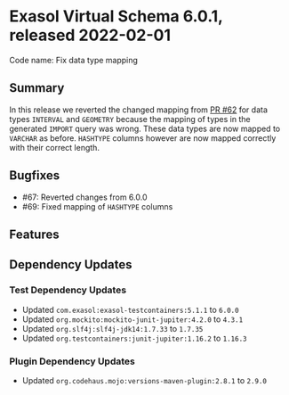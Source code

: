 # Exasol Virtual Schema 6.0.1, released 2022-02-01

Code name: Fix data type mapping

## Summary

In this release we reverted the changed mapping from [PR #62](https://github.com/exasol/exasol-virtual-schema/pull/62) for data types `INTERVAL` and `GEOMETRY` because the mapping of types in the generated `IMPORT` query was wrong. These data types are now mapped to `VARCHAR` as before. `HASHTYPE` columns however are now mapped correctly with their correct length.

## Bugfixes

* #67: Reverted changes from 6.0.0
* #69: Fixed mapping of `HASHTYPE` columns

## Features

## Dependency Updates

### Test Dependency Updates

* Updated `com.exasol:exasol-testcontainers:5.1.1` to `6.0.0`
* Updated `org.mockito:mockito-junit-jupiter:4.2.0` to `4.3.1`
* Updated `org.slf4j:slf4j-jdk14:1.7.33` to `1.7.35`
* Updated `org.testcontainers:junit-jupiter:1.16.2` to `1.16.3`

### Plugin Dependency Updates

* Updated `org.codehaus.mojo:versions-maven-plugin:2.8.1` to `2.9.0`

